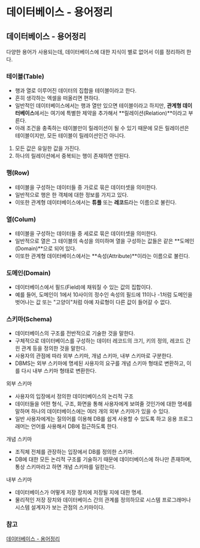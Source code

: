 # 데이터베이스 - 용어정리

## **데이터베이스 - 용어정리**

다양한 용어가 사용되는데, 데이터베이스에 대한 지식이 별로 없어서 이를 정리하려 한다.

### **테이블(Table)**

- 행과 열로 이루어진 데이터의 집합을 테이블이라고 한다.
- 흔히 생각하는 엑셀을 떠올리면 편하다.
- 일반적인 데이터베이스에서는 행과 열만 있으면 테이블이라고 하지만, **관계형 데이터베이스**에서는 여기에 특별한 제약을 추가해서 **릴레이션(Relation)**이라고 부른다.
- 아래 조건을 충족하는 테이블만이 릴레이션이 될 수 있기 때문에 모든 릴레이션은 테이블이지만, 모든 테이블이 릴레이션인건 아니다.

1. 모든 값은 유일한 값을 가진다.
2. 하나의 릴레이션에서 중복되는 행이 존재하면 안된다.

### **행(Row)**

- 테이블을 구성하는 데이터들 중 가로로 묶은 데이터셋을 의미한다.
- 일반적으로 행은 한 객체에 대한 정보를 가지고 있다.
- 이또한 관계형 데이터베이스에서는 **튜플** 또는 **레코드**라는 이름으로 불린다.

### **열(Colum)**

- 테이블을 구성하는 데이터들 중 세로로 묶은 데이터셋을 의미한다.
- 일반적으로 열은 그 테이블의 속성을 의미하며 열을 구성하는 값들은 같은 **도메인(Domain)**으로 되어 있다.
- 이또한 관계형 데이터베이스에서는 **속성(Attribute)**이라는 이름으로 불린다.

### **도메인(Domain)**

- 데이터베이스에서 필드(Field)에 채워질 수 있는 값의 집합이다.
- 예를 들어, 도메인이 1에서 10사이의 정수인 속성의 필드에 11이나 -1처럼 도메인을 벗어나는 값 또는 "고양이"처럼 아예 자료형이 다른 값이 들어갈 수 없다.

### **스키마(Schema)**

- 데이터베이스의 구조를 전반적으로 기술한 것을 말한다.
- 구체적으로 데이터베이스를 구성하는 데이터 레코드의 크기, 키의 정의, 레코드 간읜 관계 등을 정의한 것을 말한다.
- 사용자의 관점에 따라 외부 스키마, 개념 스키마, 내부 스키마로 구분한다.
- DBMS는 외부 스키마에 명세된 사용자의 요구를 개념 스키마 형태로 변환하고, 이를 다시 내부 스키마 형태로 변환한다.

외부 스키마

- 사용자의 입장에서 정의한 데이터베이스의 논리적 구조
- 데이터들을 어떤 형식, 구조, 화면을 통해 사용자에게 보여줄 것인가에 대한 명세를 말하며 하나의 데이터베이스에는 여러 개의 외부 스키마가 있을 수 있다.
- 일반 사용자에게는 질의어를 이용해 DB를 쉽게 사용할 수 있도록 하고 응용 프로그래머는 언어를 사용해서 DB에 접근하도록 한다.

개념 스키마

- 조직체 전체를 관장하는 입장에서 DB를 정의한 스키마.
- DB에 대한 모든 논리적 구조를 기술하기 때문에 데이터베이스에 하나만 존재하며, 통상 스키마라고 하면 개념 스키마를 일컫는다.

내부 스키마

- 데이터베이스가 어떻게 저장 장치에 저장될 지에 대한 명세.
- 물리적인 저장 장치와 데이터베이스 간의 관계를 정의하므로 시스템 프로그래머나 시스템 설계자가 보는 관점의 스키마이다.

### **참고**

[데이터베이스 - 용어정리](https://eastroot1590.tistory.com/entry/%EB%8D%B0%EC%9D%B4%ED%84%B0%EB%B2%A0%EC%9D%B4%EC%8A%A4-%EC%9A%A9%EC%96%B4-%ED%8A%9C%ED%94%8CTuple%EA%B3%BC-%EC%96%B4%ED%8A%B8%EB%A6%AC%EB%B7%B0%ED%8A%B8Attribute)
